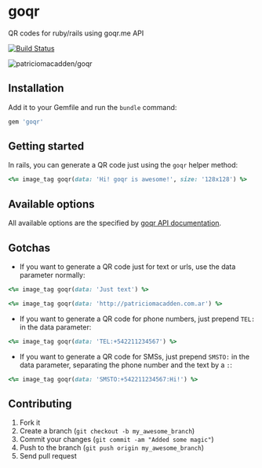 # goqr

QR codes for ruby/rails using goqr.me API

[![Build Status](https://travis-ci.org/patriciomacadden/goqr.png)](https://travis-ci.org/patriciomacadden/goqr)

![patriciomacadden/goqr](http://api.qrserver.com/v1/create-qr-code/?data=https%3A%2F%2Fgithub.com%2Fpatriciomacadden%2Fgoqr&size=256x256)

## Installation

Add it to your Gemfile and run the `bundle` command:

```ruby
gem 'goqr'
```

## Getting started

In rails, you can generate a QR code just using the `goqr` helper method:

```ruby
<%= image_tag goqr(data: 'Hi! goqr is awesome!', size: '128x128') %>
```

## Available options

All available options are the specified by [goqr API documentation](http://qrserver.com/api/documentation/create-qr-code/).

## Gotchas

* If you want to generate a QR code just for text or urls, use the data
  parameter normally:

```ruby
<%= image_tag goqr(data: 'Just text') %>

<%= image_tag goqr(data: 'http://patriciomacadden.com.ar') %>
```

* If you want to generate a QR code for phone numbers, just prepend `TEL:` in
  the data parameter:

```ruby
<%= image_tag goqr(data: 'TEL:+542211234567') %>
```

* If you want to generate a QR code for SMSs, just prepend `SMSTO:` in the data
  parameter, separating the phone number and the text by a `:`:

```ruby
<%= image_tag goqr(data: 'SMSTO:+542211234567:Hi!') %>
```

## Contributing

1. Fork it
2. Create a branch (`git checkout -b my_awesome_branch`)
3. Commit your changes (`git commit -am "Added some magic"`)
4. Push to the branch (`git push origin my_awesome_branch`)
5. Send pull request
